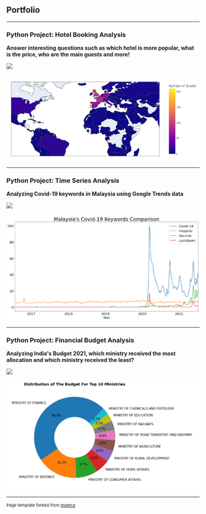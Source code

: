 ## Portfolio

---

### Python Project: Hotel Booking Analysis

**Answer interesting questions such as which hotel is more popular, what is the price, who are the main guests and more!**

[![](https://img.shields.io/badge/Jupyter-Open%20Notebook-FFA500?logo=Jupyter)](https://rachelyye.github.io/Jupyter%20File/Hotel%20Booking%20Analysis.html)


<img src="images/Number of Guests.PNG"/>


---

### Python Project: Time Series Analysis

**Analyzing Covid-19 keywords in Malaysia using Google Trends data**


[![](https://img.shields.io/badge/Jupyter-Open%20Notebook-FFA500?logo=Jupyter)](https://rachelyye.github.io/Jupyter%20File/Malaysia's%20Covid-19%20Keywords.html)


<img src="images/Malaysia's Covid-19 Keywords.png"/>


---

### Python Project: Financial Budget Analysis

**Analyzing India's Budget 2021, which ministry received the most allocation and which ministry received the least?**


[![](https://img.shields.io/badge/Jupyter-Open%20Notebook-FFA500?logo=Jupyter)](https://rachelyye.github.io/Jupyter%20File/Financial%20Budget%20Analysis.html)


<img src="images/Financial Budget Analysis.PNG"/>


---


<p style="font-size:11px">Page template forked from <a href="https://github.com/evanca/quick-portfolio">evanca</a></p>
<!-- Remove above link if you don't want to attibute -->
